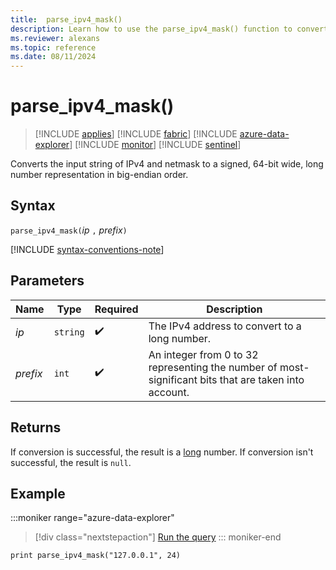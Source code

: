 ```yaml
---
title:  parse_ipv4_mask()
description: Learn how to use the parse_ipv4_mask() function to convert an IPv4 input string and netmask to a 64-bit wide long number in big-endian order.
ms.reviewer: alexans
ms.topic: reference
ms.date: 08/11/2024
---
```

# parse_ipv4_mask()

> [!INCLUDE [applies](../includes/applies-to-version/applies.md)] [!INCLUDE [fabric](../includes/applies-to-version/fabric.md)] [!INCLUDE [azure-data-explorer](../includes/applies-to-version/azure-data-explorer.md)] [!INCLUDE [monitor](../includes/applies-to-version/monitor.md)] [!INCLUDE [sentinel](../includes/applies-to-version/sentinel.md)]

Converts the input string of IPv4 and netmask to a signed, 64-bit wide, long number representation in big-endian order.

## Syntax

`parse_ipv4_mask(`*ip* `,` *prefix*`)`

[!INCLUDE [syntax-conventions-note](../includes/syntax-conventions-note.md)]

## Parameters

| Name | Type | Required | Description |
|--|--|--|--|
| *ip*| `string` |  :heavy_check_mark: | The IPv4 address to convert to a long number.|
| *prefix*| `int` |  :heavy_check_mark: | An integer from 0 to 32 representing the number of most-significant bits that are taken into account.|

## Returns

If conversion is successful, the result is a [long](scalar-data-types/long.md) number.
If conversion isn't successful, the result is `null`.

## Example

:::moniker range="azure-data-explorer"
> [!div class="nextstepaction"]
> <a href="https://dataexplorer.azure.com/clusters/help/databases/Samples?query=H4sIAAAAAAAAAysoyswrUShILCpOjc8sKDOJz00sztZQMjQy1zMAQkMlHQUjE00AwjOPByYAAAA=" target="_blank">Run the query</a>
::: moniker-end

```kusto
print parse_ipv4_mask("127.0.0.1", 24)
```
